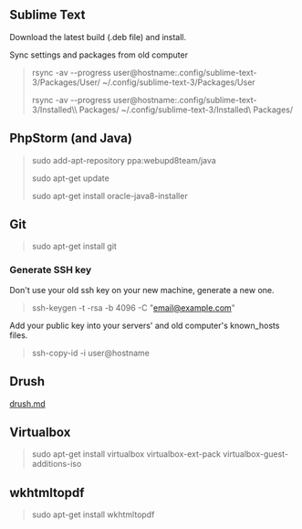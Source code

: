 ## Sublime Text
Download the latest build (.deb file) and install.

Sync settings and packages from old computer
> rsync -av --progress user@hostname:.config/sublime-text-3/Packages/User/ ~/.config/sublime-text-3/Packages/User
>
> rsync -av --progress user@hostname:.config/sublime-text-3/Installed\\\ Packages/ ~/.config/sublime-text-3/Installed\ Packages/

## PhpStorm (and Java)
> sudo add-apt-repository ppa:webupd8team/java
>
> sudo apt-get update
>
> sudo apt-get install oracle-java8-installer

## Git
> sudo apt-get install git

### Generate SSH key
Don't use your old ssh key on your new machine, generate a new one.

> ssh-keygen -t -rsa -b 4096 -C "email@example.com"

Add your public key into your servers' and old computer's known_hosts files.
> ssh-copy-id -i user@hostname

## Drush
[drush.md](drush.md)

## Virtualbox
> sudo apt-get install virtualbox virtualbox-ext-pack virtualbox-guest-additions-iso

## wkhtmltopdf
> sudo apt-get install wkhtmltopdf
